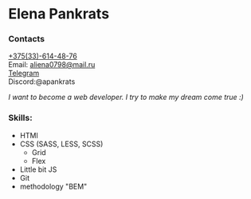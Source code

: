 # Elena Pankrats

### Contacts
[+375(33)-614-48-76](tel:+375336144876)  
Email: aliena0798@mail.ru  
[Telegram](https://t.me/leningo)  
Discord:@apankrats  

*I want to become a web developer. I try to make my dream come true :)*

### Skills:
* HTMl
* CSS (SASS, LESS, SCSS)
	 * Grid
	 * Flex
* Little bit JS
* Git
* methodology "BEM"